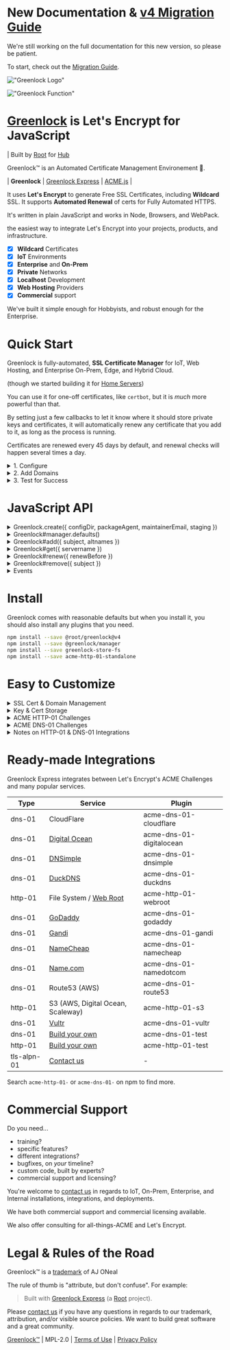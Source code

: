 # New Documentation &amp; [v4 Migration Guide](https://git.rootprojects.org/root/greenlock.js/src/branch/master/MIGRATION_GUIDE.md)

We're still working on the full documentation for this new version,
so please be patient.

To start, check out the
[Migration Guide](https://git.rootprojects.org/root/greenlock.js/src/branch/master/MIGRATION_GUIDE.md).

!["Greenlock Logo"](https://git.rootprojects.org/root/greenlock.js/raw/branch/master/logo/greenlock-1063x250.png 'Greenlock lock logo and work mark')

!["Greenlock Function"](https://git.rootprojects.org/root/greenlock.js/raw/branch/master/logo/from-not-secure-to-secure-url-bar.png 'from url bar showing not secure to url bar showing secure')

# [Greenlock](https://git.rootprojects.org/root/greenlock.js) is Let's Encrypt for JavaScript

| Built by [Root](https://rootprojects.org) for [Hub](https://rootprojects.org/hub/)

Greenlock&trade; is an Automated Certificate Management Environement 🔐.

| **Greenlock** | [Greenlock Express](https://git.rootprojects.org/root/greenlock-express.js) | [ACME.js](https://git.rootprojects.org/root/acme.js) |

It uses **Let's Encrypt** to generate Free SSL Certificates, including **Wildcard** SSL.
It supports **Automated Renewal** of certs for Fully Automated HTTPS.

It's written in plain JavaScript and works in Node, Browsers, and WebPack.

the easiest way to integrate Let's Encrypt into your projects, products, and infrastructure.

-   [x] **Wildcard** Certificates
-   [x] **IoT** Environments
-   [x] **Enterprise** and **On-Prem**
-   [x] **Private** Networks
-   [x] **Localhost** Development
-   [x] **Web Hosting** Providers
-   [x] **Commercial** support

We've built it simple enough for Hobbyists, and robust enough for the Enterprise.

<!--
# Localhost Development

<details>
<summary>HTTPS on Localhost</summary>
TODO

</details>

# WebServer with Automatic HTTPS

<details>
<summary>Learn more about the Greenlock Web Server</summary>
TODO
</details>

# Commandline

<details>
<summary>Learn more about the Greenlock CLI</summary>
TODO
</details>

-->

# Quick Start

Greenlock is fully-automated, **SSL Certificate Manager** for IoT, Web Hosting, and Enterprise On-Prem, Edge, and Hybrid Cloud.

(though we started building it for [Home Servers](https://rootprojects.org/hub/))

You can use it for one-off certificates, like `certbot`,
but it is _much_ more powerful than that.

By setting just a few callbacks to let it know where it should store private keys and certificates,
it will automatically renew any certificate that you add to it, as long as the process is running.

Certificates are renewed every 45 days by default, and renewal checks will happen several times a day.

<details>
<summary>1. Configure</summary>

```js
'use strict';

var pkg = require('./package.json');
var Greenlock = require('greenlock');
var greenlock = Greenlock.create({
    packageRoot: __dirname,
    configDir: "./greenlock.d/",
    packageAgent: pkg.name + '/' + pkg.version,
    maintainerEmail: pkg.author,
    staging: true,
    notify: function(event, details) {
        if ('error' === event) {
            // `details` is an error object in this case
            console.error(details);
        }
    }
});

greenlock.manager
    .defaults({
        agreeToTerms: true,
        subscriberEmail: 'webhosting@example.com'
    })
    .then(function(fullConfig) {
        // ...
    });
```

</details>

<details>
<summary>2. Add Domains</summary>

The `subject` (primary domain on certificate) will be the id,
so it's very important that the order of the given domains
be deterministic.

```js
var altnames = ['example.com', 'www.example.com'];

greenlock
    .add({
        subject: altnames[0],
        altnames: altnames
    })
    .then(function() {
        // saved config to db (or file system)
    });
```

Issuance and renewal will start immediately, and run continually.

</details>

<details>
<summary>3. Test for Success</summary>

The `store` callbacks will be called every any of your certificates
are renewed.

However, you can do a quick one-off check with `get`.

It will return a certificate immediately (if available),
or wait for the renewal to complete (or for it to fail again).

```js
greenlock
    .get({ servername: subject })
    .then(function(pems) {
        if (pems && pems.privkey && pems.cert && pems.chain) {
            console.info('Success');
        }
        //console.log(pems);
    })
    .catch(function(e) {
        console.error('Big bad error:', e.code);
        console.error(e);
    });
```

</details>

# JavaScript API

<!--
<details>
<summary>Greenlock API (shared among JS implementations)</summary>
-->

<details>
<summary>Greenlock.create({ configDir, packageAgent, maintainerEmail, staging })</summary>

## Greenlock.create()

Creates an instance of greenlock with _environment_-level values.

```js

var pkg = require('./package.json');
var gl = Greenlock.create({
    configDir: './greenlock.d/',

    // Staging for testing environments
    staging: true,

    // This should be the contact who receives critical bug and security notifications
    // Optionally, you may receive other (very few) updates, such as important new features
    maintainerEmail: 'jon@example.com',

    // for an RFC 8555 / RFC 7231 ACME client user agent
    packageAgent: pkg.name + '/' pkg.version
});
```

| Parameter       | Description                                                                          |
| --------------- | ------------------------------------------------------------------------------------ |
| configDir       | the directory to use for file-based plugins                                          |
| maintainerEmail | the developer contact for critical bug and security notifications                    |
| packageAgent    | if you publish your package for others to use, `require('./package.json').name` here |
| staging         | use the Let's Encrypt staging URL instead of the production URL                      |
| directoryUrl    | for use with other (not Let's Encrypt) ACME services, and the Pebble test server     |

<!--
| maintainerUpdates         | (default: false) receive occasional non-critical notifications                                                                                             |
    maintainerUpdates: true // default: false
-->

</details>

<details>
<summary>Greenlock#manager.defaults()</summary>

## Greenlock#manager.defaults()

Acts as a getter when given no arguments.

Otherwise sets default, site-wide values as described below.

```js
greenlock.manager.defaults({
    // The "Let's Encrypt Subscriber" (often the same as the maintainer)
    // NOT the end customer (except where that is also the maintainer)
    subscriberEmail: 'jon@example.com',
    agreeToTerms: true
    challenges: {
      "http-01": {
        module: "acme-http-01-webroot",
        webroot: "/path/to/webroot"
      }
    }
});
```

| Parameter                 | Description                                                                                                                                                                        |
| ------------------------- | ---------------------------------------------------------------------------------------------------------------------------------------------------------------------------------- |
| agreeToTerms              | (default: false) either 'true' or a function that presents the Terms of Service and returns it once accepted                                                                       |
| challenges['http-01']     | provide an http-01 challenge module                                                                                                                                                |
| challenges['dns-01']      | provide a dns-01 challenge module                                                                                                                                                  |
| challenges['tls-alpn-01'] | provide a tls-alpn-01 challenge module                                                                                                                                             |
| challenges[type].module   | the name of your challenge module                                                                                                                                                  |
| challenges[type].xxxx     | module-specific options                                                                                                                                                            |
| renewOffset               | **leave the default** Other than for testing, leave this at the default of 45 days before expiration date (`'-45d'`) . Can also be set like `5w`, meaning 5 weeks after issue date |
| servername                | the default servername to use for non-sni requests (many IoT clients)                                                                                                              |
| subscriberEmail           | the contact who agrees to the Let's Encrypt Subscriber Agreement and the Greenlock Terms of Service<br>this contact receives renewal failure notifications                         |
| store                     | override the default storage module                                                                                                                                                |
| store.module              | the name of your storage module                                                                                                                                                    |
| store.xxxx                | options specific to your storage module                                                                                                                                            |

<!--

| serverId        | an arbitrary name to distinguish this server within a cluster of servers |

-->

</details>

<details>
<summary>Greenlock#add({ subject, altnames })</summary>

## Greenlock#add()

Greenlock is a **Automated Certificate Management Environment**.

Once you add a "site", it will begin to automatically renew, immediately.

The certificates will provided to the `store` callbacks as soon as they are ready, and whenever they renew.
Failure to renew will be reported to the `notify` callback.

You can also retrieve them one-off with `get`.

```js
gl.add({
    subject: 'example.com',
    altnames: ['example.com', 'www.example.com', 'exampleapi.com']
});
```

| Parameter       | Description                                                                                  |
| --------------- | -------------------------------------------------------------------------------------------- |
| subject         | the first domain on, and identifier of the certificate                                       |
| altnames        | first domain, plus additional domains<br>note: the order should always be the same           |
| subscriberEmail | if different from the default (i.e. multi-tenant, whitelabel)                                |
| challenges      | (same as main config) use if this site needs to use non-default http-01 or dns-01 validation |

</details>

<details>
<summary>Greenlock#get({ servername })</summary>

## Greenlock#get()

**Disclaimer**: This is only intended for testing, demos, and SNICallback
(in [Greenlock Express](https://git.rootprojects.org/root/greenlock-express.js)).

Greenlock is intended to be left running to allow it to fetech and renew certifictates automatically.

It is intended that you use the `store` callbacks to new certificates instantly as soon as they renew.
This also protects you from accidentally stampeding the Let's Encrypt API with hundreds (or thousands)
of certificate requests.

-   [Store Callback Documentation](https://git.rootprojects.org/root/greenlock-store-test.js)

```js
return greenlock.get({ servername }).then(function(site) {
    if (!site) {
        console.log(servername + ' was not found in any site config');
        return;
    }

    var privkey = site.pems.privkey;
    var fullchain = site.pems.cert + '\n' + site.pems.chain + '\n';
    console.log(privkey);
    console.log(fullchain);
});
```

| Parameter  | Description                                                   |
| ---------- | ------------------------------------------------------------- |
| servername | any altname listed on the certificate (including the subject) |

</details>

<details>
<summary>Greenlock#renew({ renewBefore })</summary>

## Greenlock#renew()

This will renew only domains that have reached their `renewAt` or are within the befault `renewOffset`.

**Note**: This runs at regular intervals, multiple times a day, in the background.
You are not required to call it. If you implement the `store` callbacks, the certificates
will automatically be saved (and if you don't implement them, they all get saved to disk).

```js
return greenlock.renew({}).then(function(results) {
    results.forEach(function(site) {
        if (site.error) {
            console.error(site.subject, site.error);
            return;
        }
        console.log('Renewed certificate for', site.subject, site.altnames);
    });
});
```

| Parameter   | Type | Description                                                                     |
| ----------- | ---- | ------------------------------------------------------------------------------- |
| (optional)  |      | ALL parameters are optional, but some should be paired                          |
| force       | bool | force silly options, such as tiny durations                                     |
| renewBefore | ms   | Check domains that are scheduled to renew before the given date in milliseconds |

<!--
| issuedBefore  | ms   | Check domains issued before the given date in milliseconds                      |
| expiresBefore | ms   | Check domains that expire before the given date in milliseconds                 |
-->

</details>

<details>
<summary>Greenlock#remove({ subject })</summary>

## Greenlock#manager.remove()

To stop certificates from being renewed, you must remove them.

If you are implementing your own `manager` callbacks, I recommend that you mark them as deleted
(i.e. `deleted_at` in your database) rather than actually removing them. Just in case.

```js
gl.remove({
    subject: 'example.com'
}).then(function(siteConfig) {
    // save the old site config elsewhere, just in case you need it again
});
```

| Parameter | Description                                            |
| --------- | ------------------------------------------------------ |
| subject   | the first domain on, and identifier of the certificate |

</details>

<details>
<summary>Events</summary>

Most of the events bubble from ACME.js.

See https://git.rootprojects.org/root/acme.js#api-overview

_TODO_: document the greenlock-specific events.

</details>

<!--

<details>
<summary>Node.js</summary>
-->

# Install

Greenlock comes with reasonable defaults but when you install it,
you should also install any plugins that you need.

```bash
npm install --save @root/greenlock@v4
npm install --save @greenlock/manager
npm install --save greenlock-store-fs
npm install --save acme-http-01-standalone
```

<!--

TODO

</details>

<details>
<summary>Express.js</summary>

```js
'use strict';

var Greenlock = require(@root/greenlock-express);

var greenlock = Greenlock.create({
// for security and critical bug notices
maintainerEmail: 'jon@example.com'

// for
maintainerNewsletter: true
});
```

</details>

<details>
<summary>WebPack</summary>
TODO
</details>

<details>
<summary>VanillaJS for Browsers</summary>
TODO
</details>

-->

# Easy to Customize

<!-- greenlock-manager-test => greenlock-manager-custom -->

<!--
- [greenlock.js/examples/](https://git.rootprojects.org/root/greenlock.js/src/branch/master/examples)
-->

<details>
<summary>SSL Cert & Domain Management</summary>

## SSL Certificate & Domain Management

Full Docs: https://git.rootprojects.org/root/greenlock-manager-test.js

This is what keeps the mapping of domains <-> certificates.
In many cases it will interact with the same database as the Key & Cert Store, and probably the code as well.

-   set({ subject, altnames, renewAt })
-   find({ servernames, renewBefore })
    ```js
    // should return a list of site configs:
    [
        {
            subject: 'example.com',
            altnames: ['example.com', 'exampleapi.com'],
            renewAt: 1575197231760
        },
        {
            subject: '*.example.com',
            altnames: ['*.example.com'],
            renewAt: 1575197231760,
            challenges: {
                'dns-01': {
                    module: 'acme-dns-01-dnsimple',
                    apikey: 'xxxx'
                }
            }
        }
    ];
    ```
-   remove({ subject })
-   defaults() (both getter and setter)
    ```json
    {
        "subscriberEmail": "jane@example.com",
        "agreeToTerms": true,
        "challenges": {
            "http-01": {
                "module": "acme-http-01-standalone"
            }
        }
    }
    ```

</details>

<details>
<summary>Key & Cert Storage</summary>

## Key and Certificate Store

Full Docs: https://git.rootprojects.org/root/greenlock-store-test.js

This set of callbacks update your service with new certificates and keypairs.

### Account Keys (JWK)

(though typically you only have one account key - because you only have one subscriber email)

-   accounts.setKeypair({ email, keypair })
-   accounts.checkKeypair({ email })

### Certificate Keys (JWK + PEM)

(typically you have one for each set of domains, and each load balancer)

-   certificates.setKeypair({ subject, keypair })
-   certificates.checkKeypair({ subject })
    (these are fine to implement the same as above, swapping subject/email)

### Certificate PEMs

-   certificates.set({ subject, pems })
-   certificates.check({ subject })

</details>

<details>
<summary>ACME HTTP-01 Challenges</summary>

## ACME Challenge HTTP-01 Strategies

Full Docs: https://git.rootprojects.org/root/acme-http-01-test.js

This validation and authorization strategy is done over plain HTTP on Port 80.

These are used to set files containing tokens that Let's Encrypt will fetch from each domain
before authorizing a certificate.

**NOT for Wildcards**.

-   init({ request })
-   set({ challenge: { type, token, keyAuthorization, challengeUrl } })
-   get({ challenge: { type, token } })
-   remove({ challenge: { type, token } })

<!--
TODO: getAcmeHttp01Challenge
-->

</details>

<details>
<summary>ACME DNS-01 Challenges</summary>

## ACME Challenge DNS-01 Strategies

Full Docs https://git.rootprojects.org/root/acme-dns-01-test.js

This validation and authorization strategy is done over DNS on UDP and TCP ports 53.

**For Wildcards**

These are used to set TXT records containing tokens that Let's Encrypt will fetch for
each domain before authorizing a certificate.

-   init({ request })
-   zones()
-   set({ challenge: { type, dnsZone, dnsPrefix, dnsHost, keyAuthorizationDigest } })
-   get({ challenge: { type, dnsZone, dnsPrefix, dnsHost } })
-   remove({ challenge: { type, dnsZone, dnsPrefix, dnsHost } })

</details>

<details>
<summary>Notes on HTTP-01 &amp; DNS-01 Integrations</summary>

## Notes on HTTP-01 &amp; DNS-01 Integrations

For Public Web Servers running on a VPS, the **default HTTP-01 challenge plugin**
will work just fine, for most people.

However, for environments that cannot be verified via public HTTP, such as

-   **Wildcard Certificates**
-   **IoT Environments**
-   **Enterprise On-Prem**
-   **Private Networks**

Greenlock provides an easy way to integrate Let's Encrypt with your existing services
through a variety of **DNS-01** challenges.

### Why not use dns01 for everything?

Typically file propagation is faster and more reliably than DNS propagation.
Therefore, http-01 will be preferred to dns-01 except when wildcards or **private domains** are in use.

http-01 will only be supplied as a defaut if no other challenge is provided.

</details>

# Ready-made Integrations

Greenlock Express integrates between Let's Encrypt's ACME Challenges and many popular services.

| Type        | Service                                                                             | Plugin                   |
| ----------- | ----------------------------------------------------------------------------------- | ------------------------ |
| dns-01      | CloudFlare                                                                          | acme-dns-01-cloudflare   |
| dns-01      | [Digital Ocean](https://git.rootprojects.org/root/acme-dns-01-digitalocean.js)      | acme-dns-01-digitalocean |
| dns-01      | [DNSimple](https://git.rootprojects.org/root/acme-dns-01-dnsimple.js)               | acme-dns-01-dnsimple     |
| dns-01      | [DuckDNS](https://git.rootprojects.org/root/acme-dns-01-duckdns.js)                 | acme-dns-01-duckdns      |
| http-01     | File System / [Web Root](https://git.rootprojects.org/root/acme-http-01-webroot.js) | acme-http-01-webroot     |
| dns-01      | [GoDaddy](https://git.rootprojects.org/root/acme-dns-01-godaddy.js)                 | acme-dns-01-godaddy      |
| dns-01      | [Gandi](https://git.rootprojects.org/root/acme-dns-01-gandi.js)                     | acme-dns-01-gandi        |
| dns-01      | [NameCheap](https://git.rootprojects.org/root/acme-dns-01-namecheap.js)             | acme-dns-01-namecheap    |
| dns-01      | [Name&#46;com](https://git.rootprojects.org/root/acme-dns-01-namedotcom.js)         | acme-dns-01-namedotcom   |
| dns-01      | Route53 (AWS)                                                                       | acme-dns-01-route53      |
| http-01     | S3 (AWS, Digital Ocean, Scaleway)                                                   | acme-http-01-s3          |
| dns-01      | [Vultr](https://git.rootprojects.org/root/acme-dns-01-vultr.js)                     | acme-dns-01-vultr        |
| dns-01      | [Build your own](https://git.rootprojects.org/root/acme-dns-01-test.js)             | acme-dns-01-test         |
| http-01     | [Build your own](https://git.rootprojects.org/root/acme-http-01-test.js)            | acme-http-01-test        |
| tls-alpn-01 | [Contact us](mailto:support@therootcompany.com)                                     | -                        |

Search `acme-http-01-` or `acme-dns-01-` on npm to find more.

# Commercial Support

Do you need...

-   training?
-   specific features?
-   different integrations?
-   bugfixes, on _your_ timeline?
-   custom code, built by experts?
-   commercial support and licensing?

You're welcome to [contact us](mailto:aj@therootcompany.com) in regards to IoT, On-Prem,
Enterprise, and Internal installations, integrations, and deployments.

We have both commercial support and commercial licensing available.

We also offer consulting for all-things-ACME and Let's Encrypt.

# Legal &amp; Rules of the Road

Greenlock&trade; is a [trademark](https://rootprojects.org/legal/#trademark) of AJ ONeal

The rule of thumb is "attribute, but don't confuse". For example:

> Built with [Greenlock Express](https://git.rootprojects.org/root/greenlock.js) (a [Root](https://rootprojects.org) project).

Please [contact us](mailto:aj@therootcompany.com) if you have any questions in regards to our trademark,
attribution, and/or visible source policies. We want to build great software and a great community.

[Greenlock&trade;](https://git.rootprojects.org/root/greenlock.js) |
MPL-2.0 |
[Terms of Use](https://therootcompany.com/legal/#terms) |
[Privacy Policy](https://therootcompany.com/legal/#privacy)
